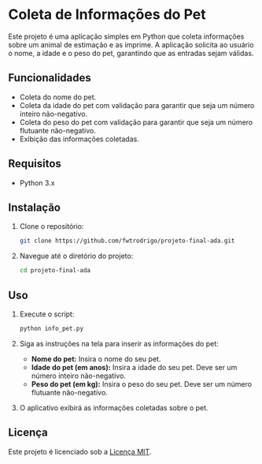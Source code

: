 # Coleta de Informações do Pet

Este projeto é uma aplicação simples em Python que coleta informações sobre um animal de estimação e as imprime. A aplicação solicita ao usuário o nome, a idade e o peso do pet, garantindo que as entradas sejam válidas.

## Funcionalidades

- Coleta do nome do pet.
- Coleta da idade do pet com validação para garantir que seja um número inteiro não-negativo.
- Coleta do peso do pet com validação para garantir que seja um número flutuante não-negativo.
- Exibição das informações coletadas.

## Requisitos

- Python 3.x

## Instalação

1. Clone o repositório:

    ```bash
    git clone https://github.com/fwtrodrigo/projeto-final-ada.git
    ```

2. Navegue até o diretório do projeto:

    ```bash
    cd projeto-final-ada
    ```

## Uso

1. Execute o script:

    ```bash
    python info_pet.py
    ```

2. Siga as instruções na tela para inserir as informações do pet:

    - **Nome do pet:** Insira o nome do seu pet.
    - **Idade do pet (em anos):** Insira a idade do seu pet. Deve ser um número inteiro não-negativo.
    - **Peso do pet (em kg):** Insira o peso do seu pet. Deve ser um número flutuante não-negativo.

3. O aplicativo exibirá as informações coletadas sobre o pet.

## Licença

Este projeto é licenciado sob a [Licença MIT](LICENSE).
